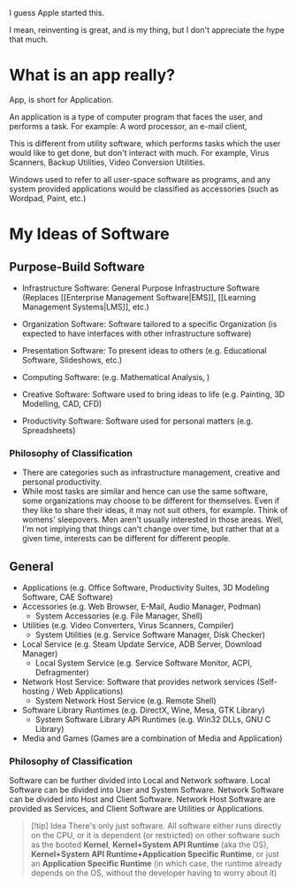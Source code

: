 I guess Apple started this.

I mean, reinventing is great, and is my thing, but I don't appreciate the hype that much.

# What is an app really?
App, is short for Application.

An application is a type of computer program that faces the user, and performs a task. For example: A word processor, an e-mail client, 

This is different from utility software, which performs tasks which the user would like to get done, but don't interact with much. For example, Virus Scanners, Backup Utilities, Video Conversion Utilities.

Windows used to refer to all user-space software as programs, and any system provided applications would be classified as accessories (such as Wordpad, Paint, etc.)



# My Ideas of Software
## Purpose-Build Software
- Infrastructure Software: General Purpose Infrastructure Software (Replaces [[Enterprise Management Software|EMS]], [[Learning Management Systems|LMS]], etc.)
- Organization Software: Software tailored to a specific Organization (is expected to have interfaces with other infrastructure software)

- Presentation Software: To present ideas to others (e.g. Educational Software, Slideshows, etc.)
- Computing Software: (e.g. Mathematical Analysis, )
- Creative Software: Software used to bring ideas to life (e.g. Painting, 3D Modelling, CAD, CFD)
- Productivity Software: Software used for personal matters (e.g. Spreadsheets)
### Philosophy of Classification
- There are categories such as infrastructure management, creative and personal productivity.
- While most tasks are similar and hence can use the same software, some organizations may choose to be different for themselves. Even if they like to share their ideas, it may not suit others, for example. Think of womens' sleepovers. Men aren't usually interested in those areas. Well, I'm not implying that things can't change over time, but rather that at a given time, interests can be different for different people.
## General
- Applications (e.g. Office Software, Productivity Suites, 3D Modeling Software, CAE Software)
- Accessories (e.g. Web Browser, E-Mail, Audio Manager, Podman)
	- System Accessories (e.g. File Manager, Shell)
- Utilities (e.g. Video Converters, Virus Scanners, Compiler)
	- System Utilities (e.g. Service Software Manager, Disk Checker)
- Local Service (e.g. Steam Update Service, ADB Server, Download Manager)
	- Local System Service (e.g. Service Software Monitor, ACPI, Defragmenter)
- Network Host Service: Software that provides network services (Self-hosting / Web Applications)
	- System Network Host Service (e.g. Remote Shell)
- Software Library Runtimes (e.g. DirectX, Wine, Mesa, GTK Library)
	- System Software Library API Runtimes (e.g. Win32 DLLs, GNU C Library)
- Media and Games (Games are a combination of Media and Application)

### Philosophy of Classification
Software can be further divided into Local and Network software.
Local Software can be divided into User and System Software.
Network Software can be divided into Host and Client Software.
Network Host Software are provided as Services, and Client Software are Utilities or Applications.

> [!tip] Idea
> There's only just software. All software either runs directly on the CPU, or it is dependent (or restricted) on other software such as the booted **Kernel**, **Kernel+System API Runtime** (aka the OS), **Kernel+System API Runtime+Application Specific Runtime**, or just an **Application Specific Runtime** (in which case, the runtime already depends on the OS, without the developer having to worry about it)